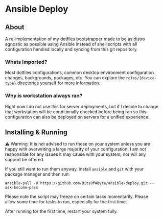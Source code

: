 # Ansible Deploy
## About
A re-implementation of my dotfiles bootstrapper made to be as distro agnostic as possible using Ansible instead of shell scripts with all configuration handled locally and syncing from this git repository.

### Whats Imported?
Most dotfiles configurations, common desktop environment configuration changes, backgrounds, packages, etc. You can explore the `roles/{device-type}` directories yourself for more information.

### Why is workstation always ran?
Right now I do not use this for server deployments, but if I decide to change that workstation will be conditionally checked before being ran so this configuration can also be deployed on servers for a unified experience.

## Installing & Running
⚠ Warning: It is not advised to run these on your system unless you are happy with overwriting a large majority of your configuration. I am not responsible for any issues it may cause with your system, nor will any support be offered.

If you still want to run them anyway, install `ansible` and `git` with your package manager and then run:
```
ansible-pull -U https://github.com/BitsOfAByte/ansible-deploy.git --ask-become-pass
```

Please note the script may freeze on certain tasks momentarily. Please allow some time for tasks to run, especially for the first time.

After running for the first time, restart your system fully.